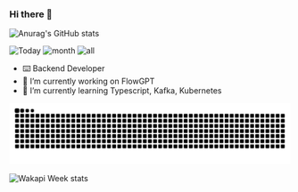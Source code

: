 ### Hi there 👋

<!--
**qiaoborui/qiaoborui** is a ✨ _special_ ✨ repository because its `README.md` (this file) appears on your GitHub profile.

Here are some ideas to get you started:

- 🔭 I’m currently working on ...
- 🌱 I’m currently learning ...
- 👯 I’m looking to collaborate on ...
- 🤔 I’m looking for help with ...
- 💬 Ask me about ...
- 📫 How to reach me: ...
- 😄 Pronouns: ...
- ⚡ Fun fact: ...
-->
![Anurag's GitHub stats](https://github-readme-stats.vercel.app/api?username=qiaoborui)

![Today](https://wakapi.borry.org/api/badge/borui/interval:today?label=today) ![month](https://wakapi.borry.org/api/badge/borui/borui/interval:30_days?label=last%2030d) ![all](https://img.shields.io/endpoint?url=https://wakapi.borry.org/api/compat/shields/v1/borui/interval:all_time&label=All%20time&color=blue)
- ⌨️  Backend Developer
- 🔭 I’m currently working on FlowGPT
- 🌱 I’m currently learning Typescript, Kafka, Kubernetes
<picture>
  <source media="(prefers-color-scheme: dark)" srcset="https://raw.githubusercontent.com/qiaoborui/qiaoborui/output/github-contribution-grid-snake-dark.svg">
  <source media="(prefers-color-scheme: light)" srcset="https://raw.githubusercontent.com/qiaoborui/qiaoborui/output/github-contribution-grid-snake.svg">
  <img alt="github contribution grid snake animation" src="https://raw.githubusercontent.com/qiaoborui/qiaoborui/output/github-contribution-grid-snake.svg">
</picture>


![Wakapi Week stats](https://github-readme-stats.vercel.app/api/wakatime?username=borui&api_domain=wakapi.borry.org&bg_color=1A202C&title_color=2F855A&icon_color=2F855A&text_color=ffffff&custom_title=Wakapi%20Week%20Stats&layout=compact)
